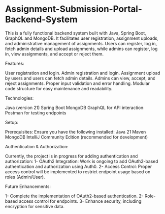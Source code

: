 # Assignment-Submission-Portal-Backend-System



This is a fully functional backend system built with Java, Spring Boot, GraphQL and MongoDB. 
It facilitates user registration, assignment uploads, and administrative management of assignments. 
Users can register, log in, fetch admin details and upload assignments, while admins can register, log in, view assignments, and accept or reject them.



Features:

User registration and login.
Admin registration and login.
Assignment upload by users and users can fetch admin details.
Admins can view, accept, and reject assignments.
Proper input validation and error handling.
Modular code structure for easy maintenance and readability.



Technologies:

Java (version 21)
Spring Boot
MongoDB
GraphQL for API interaction
Postman for testing endpoints



Setup:

Prerequisites: Ensure you have the following installed:
Java 21
Maven
MongoDB
IntelliJ Community Edition (recommended for development)



Authentication & Authorization:


Currently, the project is in progress for adding authentication and authorization:
1- OAuth2 Integration: Work is ongoing to add OAuth2-based authentication and authorization using Auth0.
2- Access Control: Proper access control will be implemented to restrict endpoint usage based on roles (Admin/User).



Future Enhancements:

1- Complete the implementation of OAuth2-based authentication.
2- Role-based access control for endpoints.
3- Enhance security, including encryption for sensitive data.
